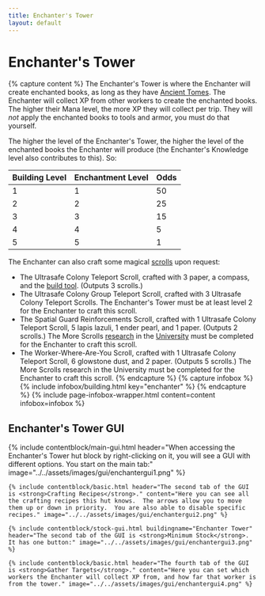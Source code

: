 ```yaml
---
title: Enchanter's Tower
layout: default
---
```

# Enchanter's Tower

{% capture content %}
The Enchanter's Tower is where the Enchanter will create enchanted books, as long as they have [Ancient Tomes](../../source/items/ancient_tome). The Enchanter will collect XP from other workers to create the enchanted books. The higher their Mana level, the more XP they will collect per trip. They will *not* apply the enchanted books to tools and armor, you must do that yourself.

The higher the level of the Enchanter's Tower, the higher the level of the enchanted books the Enchanter will produce (the Enchanter's Knowledge level also contributes to this). So:

| Building Level | Enchantment Level | Odds |
| ----- | ----- | ----- |
| 1 | 1 | 50 |
| 2 | 2 | 25 |
| 3 | 3 | 15 |
| 4 | 4 | 5 |
| 5 | 5 | 1 |

The Enchanter can also craft some magical [scrolls](../../source/items/scrolls) upon request:

- The Ultrasafe Colony Teleport Scroll, crafted with 3 paper, a compass, and the <a href="../items/buildtool">build tool</a>. (Outputs 3 scrolls.)
- The Ultrasafe Colony Group Teleport Scroll, crafted with 3 Ultrasafe Colony Teleport Scrolls. The Enchanter's Tower must be at least level 2 for the Enchanter to craft this scroll.
- The Spatial Guard Reinforcements Scroll, crafted with 1 Ultrasafe Colony Teleport Scroll, 5 lapis lazuli, 1 ender pearl, and 1 paper. (Outputs 2 scrolls.) The More Scrolls <a href="../systems/research">research</a> in the <a href="../buildings/university">University</a> must be completed for the Enchanter to craft this scroll.
- The Worker-Where-Are-You Scroll, crafted with 1 Ultrasafe Colony Teleport Scroll, 6 glowstone dust, and 2 paper. (Outputs 5 scrolls.) The More Scrolls research in the University must be completed for the Enchanter to craft this scroll.
{% endcapture %}
{% capture infobox %}
{% include infobox/building.html key="enchanter" %}
{% endcapture %}
{% include page-infobox-wrapper.html content=content infobox=infobox %}

## Enchanter's Tower GUI

<div class="row">
  <div class="col">
    {% include contentblock/main-gui.html header="When accessing the Enchanter's Tower hut block by right-clicking on it, you will see a GUI with different options. You start on the main tab:" image="../../assets/images/gui/enchantergui1.png" %}

    {% include contentblock/basic.html header="The second tab of the GUI is <strong>Crafting Recipes</strong>." content="Here you can see all the crafting recipes this hut knows.  The arrows allow you to move them up or down in priority.  You are also able to disable specific recipes." image="../../assets/images/gui/enchantergui2.png" %}

    {% include contentblock/stock-gui.html buildingname="Enchanter Tower" header="The second tab of the GUI is <strong>Minimum Stock</strong>. It has one button:" image="../../assets/images/gui/enchantergui3.png" %}

    {% include contentblock/basic.html header="The fourth tab of the GUI is <strong>Gather Targets</strong>." content="Here you can set which workers the Enchanter will collect XP from, and how far that worker is from the tower." image="../../assets/images/gui/enchantergui4.png" %}
  </div>
</div>